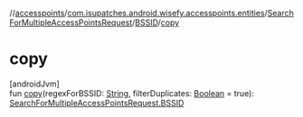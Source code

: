 //[accesspoints](../../../../index.md)/[com.isupatches.android.wisefy.accesspoints.entities](../../index.md)/[SearchForMultipleAccessPointsRequest](../index.md)/[BSSID](index.md)/[copy](copy.md)

# copy

[androidJvm]\
fun [copy](copy.md)(regexForBSSID: [String](https://kotlinlang.org/api/latest/jvm/stdlib/kotlin/-string/index.html), filterDuplicates: [Boolean](https://kotlinlang.org/api/latest/jvm/stdlib/kotlin/-boolean/index.html) = true): [SearchForMultipleAccessPointsRequest.BSSID](index.md)
